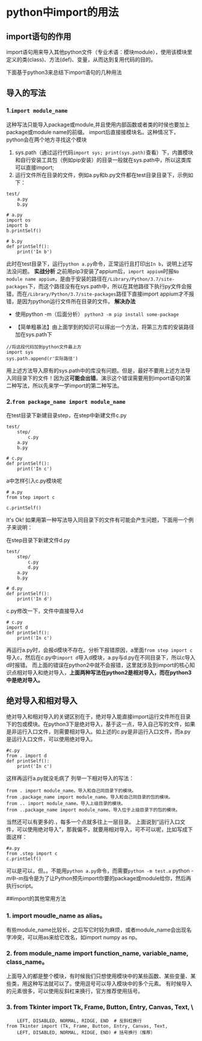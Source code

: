 # python中import的用法
## import语句的作用
import语句用来导入其他python文件（专业术语：模块module），使用该模块里定义的类(class)、方法(def)、变量，从而达到复用代码的目的。

下面基于python3来总结下import语句的几种用法
## 导入的写法
### 1.`import module_name`
这种写法只能导入package或module,并且使用内部函数或者类的时侯也要加上package或module name的前缀。
import后直接接模块名。这种情况下，python会在两个地方寻找这个模块
1. sys.path（通过运行代码`import sys; print(sys.path)`查看）下，内置模块和自行安装工具包（例如pip安装）的目录一般就在sys.path中，所以这类库可以直接import;
2. 运行文件所在目录的文件，例如a.py和b.py文件都在test目录目录下，示例如下：

```
test/
    a.py
    b.py
```

```
# a.py
import os
import b
b.printSelf()
```

```
# b.py
def printSelf():
    print('In b')
```
此时在test目录下，运行`python a.py`命令，正常运行且打印出`In b`，说明上述写法没问题。
**实战分析**
之前用pip3安装了appium后，`import appium`时报`No module name appium`，是由于安装的路径在`/Library/Python/3.7/site-packages`下，而这个路径没有在sys.path中，所以在其他路径下执行py文件会报错，而在`/Library/Python/3.7/site-packages`路径下直接import appium才不报错，是因为python运行文件所在目录的文件。
**解决办法**
* 使用python -m（后面分析）
```python3 -m pip install some-package```

* 【简单粗暴法】由上面学到的知识可以得出一个方法，将第三方库的安装路径加在sys.path下

```
//将这段代码加到python文件最上方
import sys
sys.path.append(r'实际路径')
```
用上述方法导入原有的sys.path中的库没有问题。但是，最好不要用上述方法导入同目录下的文件！因为这**可能会出错**。演示这个错误需要用到import语句的第二种写法，所以先来学一学import的第二种写法。
### 2.`from package_name import module_name`
在test目录下新建目录step，在step中新建文件c.py
```
test/
    step/
        c.py
    a.py
    b.py
```

```
# c.py
def printSelf():
    print('In c')
```
a中怎样引入c.py模块呢

```
# a.py
from step import c

c.printSelf()
```
It's Ok!
如果用第一种写法导入同目录下的文件有可能会产生问题，下面用一个例子来说明：

在step目录下新建文件d.py
```
test/
    step/
        c.py
        d.py
    a.py
    b.py
```
```
# d.py
def printSelf():
    print('In d')
```
c.py修改一下，文件中直接导入d
```
# c.py
import d
def printSelf():
    print('In c')
```
再运行a.py时，会报d模块不存在。分析下报错原因，a里面`from step import c`导入c，然后在c.py中`import d`导入d模块，a.py与d.py在不同目录下，所以c导入d时报错。
而上面的错误在python2中就不会报错，这里就涉及到import的核心知识点相对导入和绝对导入，**上面两种写法在python2是相对导入，而在python3中是绝对导入。**
## 绝对导入和相对导入
绝对导入和相对导入的关键区别在于，绝对导入能直接import运行文件所在目录下的包或模块。在python3下是绝对导入，基于这一点，导入自己写的文件，如果是非运行入口文件，则需要相对导入。如上述的c.py是非运行入口文件，而a.py是运行入口文件，可以使用绝对导入。
```
#c.py
from . import d
def printSelf():
	print('In c')
```
这样再运行a.py就没毛病了
列举一下相对导入的写法：
```
from . import module_name。导入和自己同目录下的模块。
from .package_name import module_name。导入和自己同目录的包的模块。
from .. import module_name。导入上级目录的模块。
from ..package_name import module_name。导入位于上级目录下的包的模块。
```
当然还可以有更多的.，每多一个点就多往上一层目录。
上面说到“运行入口文件，可以使用绝对导入”，那我偏不，就要用相对导入，可不可以呢，比如写成下面这样：
```
#a.py
from .step import c
c.printSelf()
```
可以是可以，但。。不能用`python a.py`命令，而需要`python -m test.a`
python -m中-m指令是为了让Python预先import你要的package或module给你，然后再执行script。

##import的其他常用方法
### 1. import moudle_name as alias。
有些module_name比较长，之后写它时较为麻烦，或者module_name会出现名字冲突，可以用as来给它改名，如import numpy as np。
### 2. from module_name import function_name, variable_name, class_name。
上面导入的都是整个模块，有时候我们只想使用模块中的某些函数、某些变量、某些类，用这种写法就可以了。使用逗号可以导入模块中的多个元素。
有时候导入的元素很多，可以使用反斜杠来换行，官方推荐使用括号。
### 3. from Tkinter import Tk, Frame, Button, Entry, Canvas, Text, \
```
    LEFT, DISABLED, NORMAL, RIDGE, END	# 反斜杠换行
from Tkinter import (Tk, Frame, Button, Entry, Canvas, Text,
    LEFT, DISABLED, NORMAL, RIDGE, END)	# 括号换行（推荐）
```